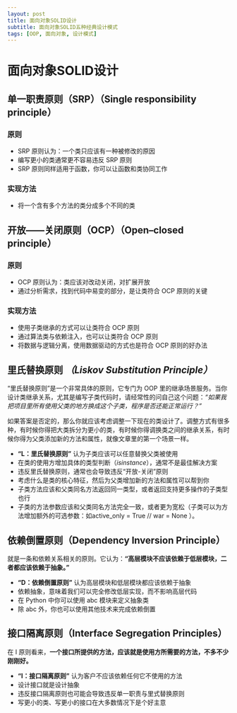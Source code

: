 ```yaml
---
layout: post
title: 面向对象SOLID设计
subtitle: 面向对象SOLID五种经典设计模式
tags: [OOP, 面向对象, 设计模式]
---
```




# 面向对象SOLID设计

## 单一职责原则（SRP）（Single responsibility principle）

### 原则

- SRP 原则认为：一个类只应该有一种被修改的原因
- 编写更小的类通常更不容易违反 SRP 原则
- SRP 原则同样适用于函数，你可以让函数和类协同工作

### 实现方法

- 将一个含有多个方法的类分成多个不同的类

## 开放——关闭原则（OCP）（Open–closed principle）

### 原则

- OCP 原则认为：类应该对改动关闭，对扩展开放
- 通过分析需求，找到代码中易变的部分，是让类符合 OCP 原则的关键

### 实现方法

- 使用子类继承的方式可以让类符合 OCP 原则
- 通过算法类与依赖注入，也可以让类符合 OCP 原则
- 将数据与逻辑分离，使用数据驱动的方式也是符合 OCP 原则的好办法

## 里氏替换原则 *（Liskov Substitution Principle）*

“里氏替换原则”是一个非常具体的原则，它专门为 OOP 里的继承场景服务。当你设计类继承关系，尤其是编写子类代码时，请经常性的问自己这个问题：*“如果我把项目里所有使用父类的地方换成这个子类，程序是否还能正常运行？”*

如果答案是否定的，那么你就应该考虑调整一下现在的类设计了。调整方式有很多种，有时候你得把大类拆分为更小的类，有时候你得调换类之间的继承关系，有时候你得为父类添加新的方法和属性，就像文章里的第一个场景一样。

- **“L：里氏替换原则”** 认为子类应该可以任意替换父类被使用
- 在类的使用方增加具体的类型判断（*isinstance*），通常不是最佳解决方案
- 违反里氏替换原则，通常也会导致违反“开放-关闭”原则
- 考虑什么是类的核心特征，然后为父类增加新的方法和属性可以帮到你
- 子类方法应该和父类同名方法返回同一类型，或者返回支持更多操作的子类型也行
- 子类的方法参数应该和父类同名方法完全一致，或者更为宽松（子类可以为方法增加额外的可选参数：如active_only = True // war = None ）。

## 依赖倒置原则（Dependency Inversion Principle）

就是一条和依赖关系相关的原则。它认为：**“高层模块不应该依赖于低层模块，二者都应该依赖于抽象。”**

- **“D：依赖倒置原则”** 认为高层模块和低层模块都应该依赖于抽象
- 依赖抽象，意味着我们可以完全修改低层实现，而不影响高层代码
- 在 Python 中你可以使用 abc 模块来定义抽象类
- 除 abc 外，你也可以使用其他技术来完成依赖倒置

## 接口隔离原则（Interface Segregation Principles）

在 I 原则看来，**一个接口所提供的方法，应该就是使用方所需要的方法，不多不少刚刚好。**

- **“I：接口隔离原则”** 认为客户不应该依赖任何它不使用的方法
- 设计接口就是设计抽象
- 违反接口隔离原则也可能会导致违反单一职责与里式替换原则
- 写更小的类、写更小的接口在大多数情况下是个好主意